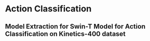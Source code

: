 # Action Classification
## Model Extraction for Swin-T Model for Action Classification on Kinetics-400 dataset